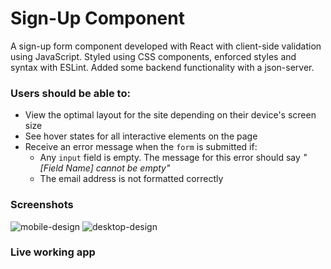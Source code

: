 # Sign-Up Component
A sign-up form component developed with React with client-side validation using JavaScript. 
Styled using CSS components, enforced styles and syntax with ESLint. Added some backend functionality with a json-server.

### Users should be able to:
- View the optimal layout for the site depending on their device's screen size
- See hover states for all interactive elements on the page
- Receive an error message when the `form` is submitted if:
  - Any `input` field is empty. The message for this error should say *"[Field Name] cannot be empty"*
  - The email address is not formatted correctly

### Screenshots

![mobile-design](https://user-images.githubusercontent.com/92840840/212491488-e9476254-dd6e-4f7a-ba04-fd2cb5eaaca6.jpg)
![desktop-design](https://user-images.githubusercontent.com/92840840/212491490-96d648c9-782f-4d84-bf08-b858b2298244.jpg)

### Live working app

